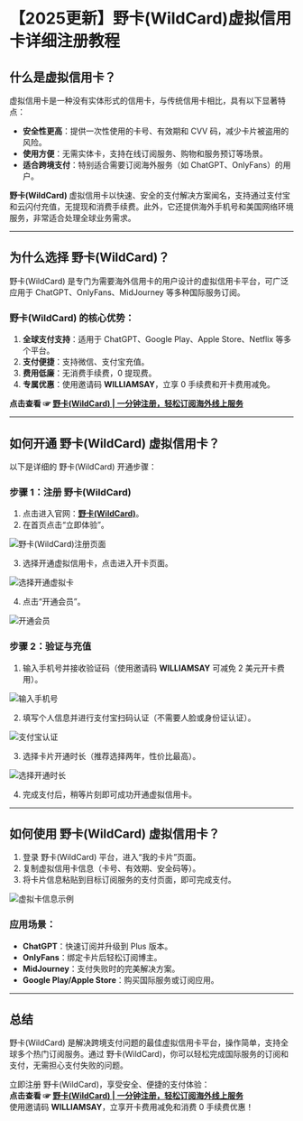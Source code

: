# 【2025更新】野卡(WildCard)虚拟信用卡详细注册教程

## 什么是虚拟信用卡？

虚拟信用卡是一种没有实体形式的信用卡，与传统信用卡相比，具有以下显著特点：

- **安全性更高**：提供一次性使用的卡号、有效期和 CVV 码，减少卡片被盗用的风险。
- **使用方便**：无需实体卡，支持在线订阅服务、购物和服务预订等场景。
- **适合跨境支付**：特别适合需要订阅海外服务（如 ChatGPT、OnlyFans）的用户。

**野卡(WildCard)** 虚拟信用卡以快速、安全的支付解决方案闻名，支持通过支付宝和云闪付充值，无提现和消费手续费。此外，它还提供海外手机号和美国网络环境服务，非常适合处理全球业务需求。

---

## 为什么选择 野卡(WildCard)？

野卡(WildCard) 是专门为需要海外信用卡的用户设计的虚拟信用卡平台，可广泛应用于 ChatGPT、OnlyFans、MidJourney 等多种国际服务订阅。

### 野卡(WildCard) 的核心优势：

1. **全球支付支持**：适用于 ChatGPT、Google Play、Apple Store、Netflix 等多个平台。
2. **支付便捷**：支持微信、支付宝充值。
3. **费用低廉**：无消费手续费，0 提现费。
4. **专属优惠**：使用邀请码 **WILLIAMSAY**，立享 0 手续费和开卡费用减免。

**点击查看 ☞ [野卡(WildCard) | 一分钟注册，轻松订阅海外线上服务](https://yeka.ai/i/WILLIAMSAY)**

---

## 如何开通 野卡(WildCard) 虚拟信用卡？

以下是详细的 野卡(WildCard) 开通步骤：

### 步骤 1：注册 野卡(WildCard)

1. 点击进入官网：**[野卡(WildCard)](https://yeka.ai/i/WILLIAMSAY)**。
2. 在首页点击“立即体验”。

![野卡(WildCard)注册页面](https://open-ai-blog.oss-cn-nanjing.aliyuncs.com/img/202408081953711.png)

3. 选择开通虚拟信用卡，点击进入开卡页面。

![选择开通虚拟卡](https://open-ai-blog.oss-cn-nanjing.aliyuncs.com/img/202408081954309.png)

4. 点击“开通会员”。

![开通会员](https://open-ai-blog.oss-cn-nanjing.aliyuncs.com/img/202408081955377.png)

### 步骤 2：验证与充值

1. 输入手机号并接收验证码（使用邀请码 **WILLIAMSAY** 可减免 2 美元开卡费用）。

![输入手机号](https://open-ai-blog.oss-cn-nanjing.aliyuncs.com/img/202408081956134.png)

2. 填写个人信息并进行支付宝扫码认证（不需要人脸或身份证认证）。

![支付宝认证](https://open-ai-blog.oss-cn-nanjing.aliyuncs.com/img/202408082004885.png)

3. 选择卡片开通时长（推荐选择两年，性价比最高）。

![选择开通时长](https://open-ai-blog.oss-cn-nanjing.aliyuncs.com/img/202408082000871.png)

4. 完成支付后，稍等片刻即可成功开通虚拟信用卡。

---

## 如何使用 野卡(WildCard) 虚拟信用卡？

1. 登录 野卡(WildCard) 平台，进入“我的卡片”页面。
2. 复制虚拟信用卡信息（卡号、有效期、安全码等）。
3. 将卡片信息粘贴到目标订阅服务的支付页面，即可完成支付。

![虚拟卡信息示例](https://open-ai-blog.oss-cn-nanjing.aliyuncs.com/img/202408082006344.png)

### 应用场景：

- **ChatGPT**：快速订阅并升级到 Plus 版本。
- **OnlyFans**：绑定卡片后轻松订阅博主。
- **MidJourney**：支付失败时的完美解决方案。
- **Google Play/Apple Store**：购买国际服务或订阅应用。

---

## 总结

野卡(WildCard) 是解决跨境支付问题的最佳虚拟信用卡平台，操作简单，支持全球多个热门订阅服务。通过 野卡(WildCard)，你可以轻松完成国际服务的订阅和支付，无需担心支付失败的问题。

立即注册 野卡(WildCard)，享受安全、便捷的支付体验：  
**点击查看 ☞ [野卡(WildCard) | 一分钟注册，轻松订阅海外线上服务](https://yeka.ai/i/WILLIAMSAY)**  
使用邀请码 **WILLIAMSAY**，立享开卡费用减免和消费 0 手续费优惠！
